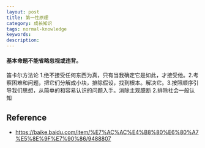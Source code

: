 ```yaml
---
layout: post
title: 第一性原理
category: 成长知识
tags: normal-knowledge
keywords: 
description: 
---
```



#### 基本命题不能省略忽视或违背。

笛卡尔方法论 1.绝不接受任何东西为真，只有当我确定它是如此，才接受他。2.考察困难和问题，把它们分解成小块，排除假设，找到根本。解决它。3.按照顺序引导我们思想，从简单的和容易认识的问题入手。消除主观臆断 2.排除社会一般认知


## Reference

* <https://baike.baidu.com/item/%E7%AC%AC%E4%B8%80%E6%80%A7%E5%8E%9F%E7%90%86/9488807>
